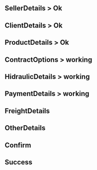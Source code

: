 ## SellerDetails > Ok

## ClientDetails > Ok

## ProductDetails > Ok

## ContractOptions > working

## HidraulicDetails > working

## PaymentDetails > working

## FreightDetails

## OtherDetails

## Confirm

## Success
